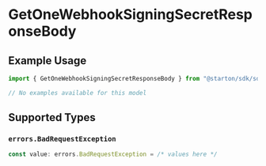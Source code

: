# GetOneWebhookSigningSecretResponseBody

## Example Usage

```typescript
import { GetOneWebhookSigningSecretResponseBody } from "@starton/sdk/sdk/models/errors";

// No examples available for this model
```

## Supported Types

### `errors.BadRequestException`

```typescript
const value: errors.BadRequestException = /* values here */
```

